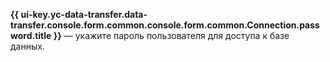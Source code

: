 **{{ ui-key.yc-data-transfer.data-transfer.console.form.common.console.form.common.Connection.password.title }}** — укажите пароль пользователя для доступа к базе данных.
